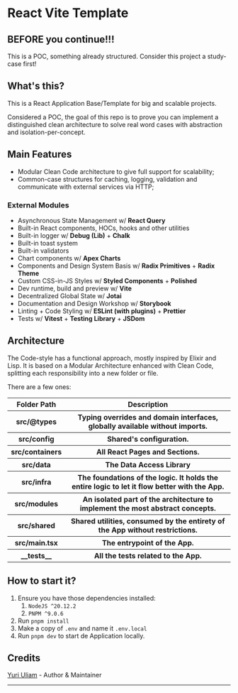 # React Vite Template

## BEFORE you continue!!!

This is a POC, something already structured. Consider this project a study-case first!

## What's this?

This is a React Application Base/Template for big and scalable projects.

Considered a POC, the goal of this repo is to prove you can implement a distinguished clean architecture to solve real word cases with abstraction and isolation-per-concept.

## Main Features
- Modular Clean Code architecture to give full support for scalability;
- Common-case structures for caching, logging, validation and communicate with external services via HTTP;

### External Modules

- Asynchronous State Management w/ **React Query**
- Built-in React components, HOCs, hooks and other utilities
- Built-in logger w/ **Debug (Lib)** + **Chalk**
- Built-in toast system
- Built-in validators
- Chart components w/ **Apex Charts**
- Components and Design System Basis w/ **Radix Primitives** + **Radix Theme**
- Custom CSS-in-JS Styles w/ **Styled Components** + **Polished**
- Dev runtime, build and preview w/ **Vite**
- Decentralized Global State w/ **Jotai**
- Documentation and Design Workshop w/ **Storybook**
- Linting + Code Styling w/ **ESLint (with plugins)** + **Prettier**
- Tests w/ **Vitest** + **Testing Library** + **JSDom**

## Architecture

The Code-style has a functional approach, mostly inspired by Elixir and Lisp.
It is based on a Modular Architecture enhanced with Clean Code, splitting each responsibility into a new folder or file.

There are a few ones:

<table>
  <thead>
    <tr>
      <th>Folder Path</th>
      <th>Description</th>
    </tr>
  </thead>

  <tbody>
    <tr>
      <th>src/@types</th>
      <th>
        Typing overrides and domain interfaces, globally available without imports.
      </th>
    </tr>
    <tr>
      <th>src/config</th>
      <th>Shared's configuration.</th>
    </tr>
    <tr>
      <th>src/containers</th>
      <th>All React Pages and Sections.</th>
    </tr>
    <tr>
      <th>src/data</th>
      <th>The Data Access Library</th>
    </tr>
    <tr>
      <th>src/infra</th>
      <th>The foundations of the logic. It holds the entire logic to let it flow better with the App.</th>
    </tr>
    <tr>
      <th>src/modules</th>
      <th>An isolated part of the architecture to implement the most abstract concepts.</th>
    </tr>
    <tr>
      <th>src/shared</th>
      <th>Shared utilities, consumed by the entirety of the App without restrictions.</th>
    </tr>
    <tr>
      <th>src/main.tsx</th>
      <th>The entrypoint of the App.</th>
    </tr>
    <tr>
      <th>__tests__</th>
      <th>All the tests related to the App.</th>
    </tr>
  </tbody>
</table>


## How to start it?

1. Ensure you have those dependencies installed:
   1. `NodeJS ^20.12.2`
   2. `PNPM ^9.0.6`
2. Run `pnpm install`
3. Make a copy of `.env` and name it `.env.local` 
4. Run `pnpm dev` to start de Application locally.

## Credits

[Yuri Uliam](http://github.com/yuriuliam) - Author & Maintainer
****